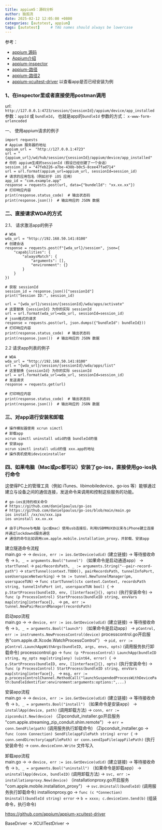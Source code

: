 ```yaml
---
title: appium5：源码分析
author: 独孤流
date: 2025-02-12 12:05:00 +0800
categories: [autotest, appium]
tags: [autotest]     # TAG names should always be lowercase
---
```


参考：
- [appium 源码](https://github.com/appium/appium.git)
- [Appium介绍](https://appium.io/docs/en/latest/intro/)
- [appium-inspector](https://github.com/appium/appium-inspector)
- [appium-路径](https://github.com/appium/appium/blob/master/packages/base-driver/docs/mjsonwp/protocol-methods.md)
- [appium-路径2](https://github.com/appium/appium/blob/master/packages/base-driver/lib/protocol/routes.js)
- [appium-xcuitest-driver](https://github.com/appium/appium-xcuitest-driver.git)
以查看app是否已经安装为例

### 1、在inspector里或者直接使用postman调用
url: `http://127.0.0.1:4723/session/{sessionId}/appium/device/app_installed`
参数：`appId` 或 `bundleId`， 也就是app的`bundleId`
参数的方式： `x-www-form-urlencoded`

一、 使用appium请求的例子
```
import requests
# Appium 服务器的地址
appium_url =  "http://127.0.0.1:4723"
url = "{appium_url}/wd/hub/session/{sessionId}/appium/device/app_installed"
# 你的 appium生成的sessionId（假设已经创建了一个会话）
session_id = "47feb226-a7be-438b-b0c5-8cee47fad714"
url = url.format(appium_url=appium_url, sessionId=session_id)
# 请求的应用包名（例如对于 iOS 应用）
app_id = "com.example.app"
response = requests.post(url, data={"bundelId": "xx.xx.xx"})
# 打印响应内容
print(response.status_code)  # 输出状态码
print(response.json())  # 输出响应的 JSON 数据
```


### 二、直接请求WDA的方式
2.1、 请求激活app的例子
```
# WDA
wda_url = "http://192.168.50.141:8100"
# 创建会话
response = requests.post(f"{wda_url}/session", json={
    "capabilities": {
        "alwaysMatch": {
            "arguments": [],
            "environment": {}
        }
    }
})

# 获取 sessionId
session_id = response.json()["sessionId"]
print("Session ID:", session_id)

url = "{wda_url}/session/{sessionId}/wda/apps/activate"
# 这里替换 {sessionId} 为你的实际 sessionId
url = url.format(wda_url=wda_url, sessionId=session_id)
# json格式的请求
response = requests.post(url, json.dumps({"bundleId": bundleId}))
# 打印响应内容
print(response.status_code)  # 输出状态码
print(response.json())  # 输出响应的 JSON 数据
```

2.2 请求app列表的例子
```
# WDA
wda_url = "http://192.168.50.141:8100"
url = "{wda_url}/session/{sessionId}/wda/apps/list"
# 这里替换 {sessionId} 为你的实际 sessionId
url = url.format(wda_url=wda_url, sessionId=session_id)
# 发送请求
response = requests.get(url)

# 打印响应内容
print(response.status_code)  # 输出状态码
print(response.json())  # 输出响应的 JSON 数据
```
### 三、对app进行安装和卸载
```
# 操作模拟器使用 xcrun simctl
# 卸载app
xcrun simctl uninstall udid的值 bundleId的值
# 安装app
xcrun simctl install udid的值 xxx.app的地址
# 操作真机使用ideviceinstaller
```

### 四、如果电脑（Mac或pc都可以）安装了go-ios，直接使用go-ios执行命令

这使得PC上的管理工具（例如 iTunes、libimobiledevice、go‑ios 等）能够通过建立与设备之间的通信连接，发送命令来调用和控制这些服务的功能。


```
# go-ios支持的相关命令
# https://github.com/danielpaulus/go-ios
# https://github.com/danielpaulus/go-ios/blob/main/main.go
ios install /xx/xx/xxx.ipa
ios uninstall xx.xx.xx

# 由于iPhone与电脑（pc或mac）使用usb连接后，利用USBMMUX协议来与iPhone建立连接并通过lockdownd服务通信
# 通信的命令比如调用com.apple.mobile.installation_proxy，并卸载、安装app
```

建立隧道命令流程\
main.go ->
-> `device, err := ios.GetDevice(udid)` (建立链接)
-> 等待接收命令 
-> `b, _ = arguments.Bool("tunnel")` （如果命令是启动通道app）
-> `startTunnel`
-> `pairRecordsPath, _ := arguments.String("--pair-record-path")`
-> `startTunnel(context.TODO(), pairRecordsPath, tunnelInfoPort, useUserspaceNetworking)`
-> `tm := tunnel.NewTunnelManager(pm, userspaceTUN)`
-> `func startTunnel(ctx context.Context, recordsPath string, tunnelInfoPort int, userspaceTUN bool) {`
-> `p.StartProcess(bundleID, env, []interface{}{}, opts)` (执行安装命令)
-> `func (p ProcessControl) StartProcess(bundleID string, envVars map[string]interface{}, ` 
-> `pm, err := tunnel.NewPairRecordManager(recordsPath)`



启动app流程\
main.go ->
-> `device, err := ios.GetDevice(udid)` (建立链接)
-> 等待接收命令 
-> `b, _ = arguments.Bool("launch")` （如果命令是启动app）
-> `pControl, err := instruments.NewProcessControl(device)` processcontrol.go开启服务"com.apple.dt.Xcode.WatchProcessControl"）
-> `pid, err := pControl.LaunchAppWithArgs(bundleID, args, envs, opts)` (调用服务执行卸载命令)
processcontrol.go
-> `func (p *ProcessControl) LaunchApp(bundleID string, my_opts map[string]any) (uint64, error) {`
-> `p.StartProcess(bundleID, env, []interface{}{}, opts)` (执行安装命令)
-> `func (p ProcessControl) StartProcess(bundleID string, envVars map[string]interface{}, ` 
-> `msg, err := p.processControlChannel.MethodCall("launchSuspendedProcessWithDevicePath:bundleIdentifier:environment:arguments:options:",...)`


安装app流程\
main.go ->
-> `device, err := ios.GetDevice(udid)` (建立链接)
-> 等待接收命令 
-> `b, _ = arguments.Bool("install")` （如果命令是安装app）
-> `installApp(device, path)` (调用卸载方法)
-> `conn, err := zipconduit.New(device)` （Zipconduit_installer.go开启服务 "com.apple.streaming_zip_conduit.shim.remote"）
-> `err = conn.SendFile(path)` (调用服务执行卸载命令)
（Zipconduit_installer.go
-> `func (conn Connection) SendFile(appFilePath string) error {`
-> `conn.sendDirectory(appFilePath) or conn.sendIpaFile(appFilePath)` (执行安装命令)
-> `conn.deviceConn.Write` 文件写入

卸载app流程\
main.go ->
-> `device, err := ios.GetDevice(udid)` (建立链接)
-> 等待接收命令 
-> `b, _ = arguments.Bool("uninstall")` （如果命令是卸载app）
-> `uninstallApp(device, bundleID)` (调用卸载方法)
-> `svc, err := installationproxy.New(device)` （installationproxy.go开启服务 "com.apple.mobile.installation_proxy"）
-> `svc.Uninstall(bundleId)` (调用服务执行卸载命令)
installionproxy.go
-> `func (c *Connection) Uninstall(bundleId string) error`
-> `b = xxxx; c.deviceConn.Send(b)` (组装命令，执行命令)


https://github.com/appium/appium-xcuitest-driver

BaseDriver -> XCUITestDriver -> 

